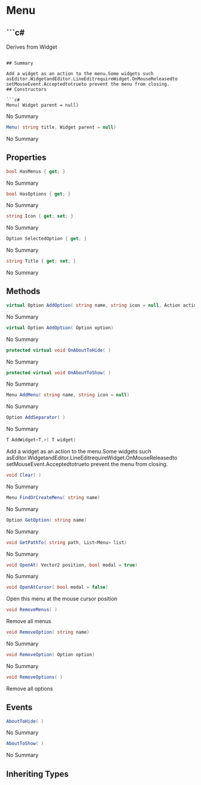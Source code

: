 # Menu

## ```c#
Derives from Widget
```

## Summary

Add a widget as an action to the menu.Some widgets such asEditor.WidgetandEditor.LineEditrequireWidget.OnMouseReleasedto setMouseEvent.Acceptedtotrueto prevent the menu from closing.
## Constructors

```c#
Menu( Widget parent = null) 
```
No Summary
```c#
Menu( string title, Widget parent = null) 
```
No Summary
## Properties

```c#
bool HasMenus { get; } 
```
No Summary
```c#
bool HasOptions { get; } 
```
No Summary
```c#
string Icon { get; set; } 
```
No Summary
```c#
Option SelectedOption { get; } 
```
No Summary
```c#
string Title { get; set; } 
```
No Summary
## Methods

```c#
virtual Option AddOption( string name, string icon = null, Action action = null, string shortcut = null) 
```
No Summary
```c#
virtual Option AddOption( Option option) 
```
No Summary
```c#
protected virtual void OnAboutToHide( ) 
```
No Summary
```c#
protected virtual void OnAboutToShow( ) 
```
No Summary
```c#
Menu AddMenu( string name, string icon = null) 
```
No Summary
```c#
Option AddSeparator( ) 
```
No Summary
```c#
T AddWidget<T,>( T widget) 
```
Add a widget as an action to the menu.Some widgets such asEditor.WidgetandEditor.LineEditrequireWidget.OnMouseReleasedto setMouseEvent.Acceptedtotrueto prevent the menu from closing.
```c#
void Clear( ) 
```
No Summary
```c#
Menu FindOrCreateMenu( string name) 
```
No Summary
```c#
Option GetOption( string name) 
```
No Summary
```c#
void GetPathTo( string path, List<Menu> list) 
```
No Summary
```c#
void OpenAt( Vector2 position, bool modal = true) 
```
No Summary
```c#
void OpenAtCursor( bool modal = false) 
```
Open this menu at the mouse cursor position
```c#
void RemoveMenus( ) 
```
Remove all menus
```c#
void RemoveOption( string name) 
```
No Summary
```c#
void RemoveOption( Option option) 
```
No Summary
```c#
void RemoveOptions( ) 
```
Remove all options
## Events

```c#
AboutToHide( ) 
```
No Summary
```c#
AboutToShow( ) 
```
No Summary
## Inheriting Types

